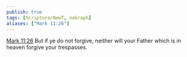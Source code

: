```yaml
---
publish: true
tags: [Scripture/NewT, noGraph]
aliases: ["Mark 11:26"]
---
```

[Mark 11:26](https://churchofjesuschrist.org/study/scriptures/nt/mark/11?lang=eng&id=p26#p26) But if ye do not forgive, neither will your Father which is in heaven forgive your trespasses.
